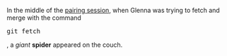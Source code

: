 <html>
<head>
</head>
<body>
  <p>In the middle of the <a href="http://vimeo.com/76662569">pairing session</a>, when Glenna was trying to fetch and merge with the command <pre>git fetch</pre>, a <em>giant</em> <strong>spider</strong> appeared on the couch.</p>
  </body>
  </html>